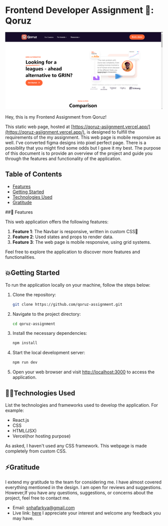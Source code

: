 
# Frontend Developer Assignment 📜: Qoruz
![Image](./src/assets/qoruz%20ss.png)

Hey, this is my Frontend Assignment from Qoruz!

This static web page, hosted at [https://qoruz-asiignment.vercel.app/](https://qoruz-asiignment.vercel.app/), is designed to fulfill the requirements of the my assignment. This web page is mobile responsive as well. I've converted figma designs into pixel perfect page. There is a possiblity that you might find some odds but I gave it my best. The purpose of this document is to provide an overview of the project and guide you through the features and functionality of the application.

## Table of Contents

- [Features](#features)
- [Getting Started](#getting-started)
- [Technologies Used](#technologies-used)
- [Gratitude](#gratitude)

##🎯 Features

This web application offers the following features:

1. **Feature 1**: The Navbar is responsive, written in custom CSS🌻
2. **Feature 2**: Used states and props to render data. 
3. **Feature 3**: The web page is mobile responsive, using grid systems.

Feel free to explore the application to discover more features and functionalities.

## 💥Getting Started

To run the application locally on your machine, follow the steps below:

1. Clone the repository:

   ```bash
   git clone https://github.com/qoruz-assignment.git
   ```

2. Navigate to the project directory:

   ```bash
   cd qoruz-assignment
   ```

3. Install the necessary dependencies:

   ```bash
   npm install
   ```

4. Start the local development server:

   ```bash
   npm run dev
   ```

5. Open your web browser and visit [http://localhost:3000](http://localhost:3000) to access the application.


## 👩‍💻Technologies Used

List the technologies and frameworks used to develop the application. For example:

- React.js
- CSS
- HTML(JSX)
- Vercel(hor hosting purpose)

As asked, I haven't used any CSS framework. This webpage is made completely from custom CSS.

## ⚡Gratitude

I extend my gratitude to the team for considering me. I have almost covered everything mentioned in the design. I am open for reviews and suggestions. However,If you have any questions, suggestions, or concerns about the project, feel free to contact me.

- Email: [snhafarkya@gmail.com](mailto:snhafarkya@gmail.com)
- Live link: [here](https://qoruz-asiignment.vercel.app/)
I appreciate your interest and welcome any feedback you may have.
